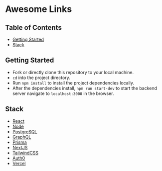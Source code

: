 # Awesome Links 

## Table of Contents

- [Getting Started](#getting-started)
- [Stack](#stack)


## Getting Started

- Fork or directly clone this repository to your local machine.
- `cd` into the project directory.
- Run `npm install` to install the project dependencies locally.
- After the dependencies install, `npm run start-dev` to start the backend server navigate to `localhost:3000` in the browser.

## Stack

- [React](https://reactjs.org/)
- [Node](https://nodejs.org/en/)
- [PostgreSQL](https://www.postgresql.org/)
- [GraphQL](https://graphql.org/)
- [Prisma](https://www.prisma.io/)
- [NextJS](https://nextjs.org/)
- [TailwindCSS](https://tailwindcss.com/)
- [Auth0](https://auth0.com/)
- [Vercel](https://vercel.com/)
